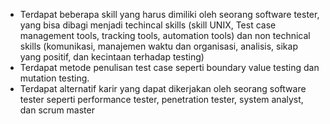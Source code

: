 - Terdapat beberapa skill yang harus dimiliki oleh seorang software tester, yang bisa dibagi menjadi techincal skills (skill UNIX, Test case management tools, tracking tools, automation tools) dan non technical skills (komunikasi, manajemen waktu dan organisasi, analisis, sikap yang positif, dan kecintaan terhadap testing)
- Terdapat metode penulisan test case seperti boundary value testing dan mutation testing. 
- Terdapat alternatif karir yang dapat dikerjakan oleh seorang software tester seperti performance tester, penetration tester, system analyst, dan scrum master
